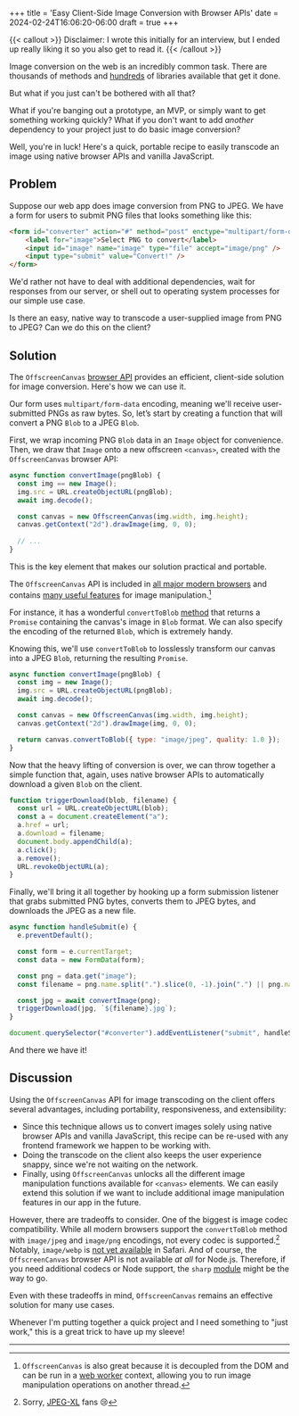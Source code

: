 +++
title = 'Easy Client-Side Image Conversion with Browser APIs'
date = 2024-02-24T16:06:20-06:00
draft = true
+++

{{< callout >}}
Disclaimer: I wrote this initially for an interview, but I ended up really liking it so you also get to read it.
{{< /callout >}}

Image conversion on the web is an incredibly common task. There are thousands of methods and [hundreds](https://www.npmjs.com/search?q=image+manipulation) of libraries available that get it done.

But what if you just can't be bothered with all that?

What if you're banging out a prototype, an MVP, or simply want to get something working quickly? What if you don't want to add _another_ dependency to your project just to do basic image conversion?

Well, you're in luck! Here's a quick, portable recipe to easily transcode an image using native browser APIs and vanilla JavaScript.

## Problem

Suppose our web app does image conversion from PNG to JPEG. We have a form for users to submit PNG files that looks something like this:

```html
<form id="converter" action="#" method="post" enctype="multipart/form-data">
    <label for="image">Select PNG to convert</label>
    <input id="image" name="image" type="file" accept="image/png" />
    <input type="submit" value="Convert!" />
</form>
```

We'd rather not have to deal with additional dependencies, wait for responses from our server, or shell out to operating system processes for our simple use case.

Is there an easy, native way to transcode a user-supplied image from PNG to JPEG? Can we do this on the client?

## Solution

The `OffscreenCanvas` [browser API](https://developer.mozilla.org/en-US/docs/Web/API/OffscreenCanvas) provides an efficient, client-side solution for image conversion. Here's how we can use it.

Our form uses `multipart/form-data` encoding, meaning we'll receive user-submitted PNGs as raw bytes. So, let’s start by creating a function that will convert a PNG `Blob` to a JPEG `Blob`.

First, we wrap incoming PNG `Blob` data in an `Image` object for convenience. Then, we draw that `Image` onto a new offscreen `<canvas>`, created with the `OffscreenCanvas` browser API:

```js
async function convertImage(pngBlob) {
  const img == new Image();
  img.src = URL.createObjectURL(pngBlob);
  await img.decode();

  const canvas = new OffscreenCanvas(img.width, img.height);
  canvas.getContext("2d").drawImage(img, 0, 0);
  
  // ...
}
```

This is the key element that makes our solution practical and portable.

The `OffscreenCanvas` API is included in [all major modern browsers](https://caniuse.com/offscreencanvas) and contains [many useful features](https://bucephalus.org/text/CanvasHandbook/CanvasHandbook.html) for image manipulation.[^1]

For instance, it has a wonderful `convertToBlob` [method](https://developer.mozilla.org/en-US/docs/Web/API/OffscreenCanvas/convertToBlob) that returns a `Promise` containing the canvas's image in `Blob` format. We can also specify the encoding of the returned `Blob`, which is extremely handy.

Knowing this, we'll use `convertToBlob` to losslessly transform our canvas into a JPEG `Blob`, returning the resulting `Promise`.

```js
async function convertImage(pngBlob) {
  const img = new Image();
  img.src = URL.createObjectURL(pngBlob);
  await img.decode();

  const canvas = new OffscreenCanvas(img.width, img.height);
  canvas.getContext("2d").drawImage(img, 0, 0);

  return canvas.convertToBlob({ type: "image/jpeg", quality: 1.0 });
}
```

Now that the heavy lifting of conversion is over, we can throw together a simple function that, again, uses native browser APIs to automatically download a given `Blob` on the client.

```js
function triggerDownload(blob, filename) {
  const url = URL.createObjectURL(blob);
  const a = document.createElement("a");
  a.href = url;
  a.download = filename;
  document.body.appendChild(a);
  a.click();
  a.remove();
  URL.revokeObjectURL(a);
}
```

Finally, we'll bring it all together by hooking up a form submission listener that grabs submitted PNG bytes, converts them to JPEG bytes, and downloads the JPEG as a new file.

```js
async function handleSubmit(e) {
  e.preventDefault();

  const form = e.currentTarget;
  const data = new FormData(form);

  const png = data.get("image");
  const filename = png.name.split(".").slice(0, -1).join(".") || png.name;

  const jpg = await convertImage(png);
  triggerDownload(jpg, `${filename}.jpg`);
}

document.querySelector("#converter").addEventListener("submit", handleSubmit);
```

And there we have it!

## Discussion

Using the `OffscreenCanvas` API for image transcoding on the client offers several advantages, including portability, responsiveness, and extensibility:

- Since this technique allows us to convert images solely using native browser APIs and vanilla JavaScript, this recipe can be re-used with any frontend framework we happen to be working with.
- Doing the transcode on the client also keeps the user experience snappy, since we're not waiting on the network.
- Finally, using `OffscreenCanvas` unlocks all the different image manipulation functions available for `<canvas>` elements. We can easily extend this solution if we want to include additional image manipulation features in our app in the future.

However, there are tradeoffs to consider. One of the biggest is image codec compatibility. While all modern browsers support the `convertToBlob` method with `image/jpeg` and `image/png` encodings, not every codec is supported.[^2] Notably, `image/webp` is [not yet available](https://caniuse.com/mdn-api_offscreencanvas_converttoblob_option_type_parameter_webp) in Safari. And of course, the `OffscreenCanvas` browser API is not available _at all_ for Node.js. Therefore, if you need additional codecs or Node support, the `sharp` [module](https://www.npmjs.com/package/sharp) might be the way to go.

Even with these tradeoffs in mind, `OffscreenCanvas` remains an effective solution for many use cases.

Whenever I'm putting together a quick project and I need something to "just work," this is a great trick to have up my sleeve!


---

[^1]: `OffscreenCanvas` is also great because it is decoupled from the DOM and can be run in a [web worker](https://developer.mozilla.org/en-US/docs/Web/API/Web_Workers_API/Using_web_workers) context, allowing you to run image manipulation operations on another thread.

[^2]: Sorry, [JPEG-XL](https://en.wikipedia.org/wiki/JPEG_XL) fans :cry: